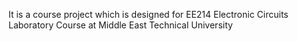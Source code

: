 It is a course project which is designed for EE214 Electronic Circuits Laboratory Course at Middle East Technical University
